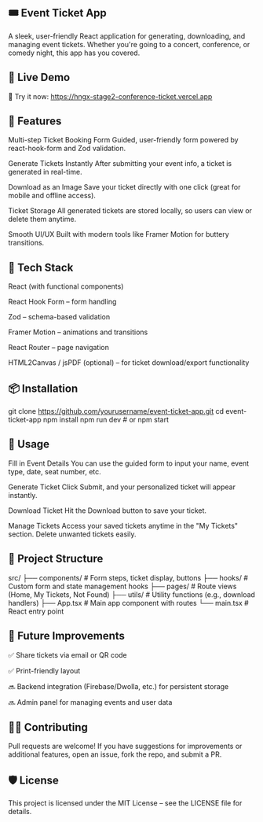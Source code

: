## 🎟️ Event Ticket App

A sleek, user-friendly React application for generating, downloading, and managing event tickets. Whether you're going to a concert, conference, or comedy night, this app has you covered.


##  📍 Live Demo

🔗 Try it now: https://hngx-stage2-conference-ticket.vercel.app

##  🚀 Features

Multi-step Ticket Booking Form
Guided, user-friendly form powered by react-hook-form and Zod validation.

Generate Tickets Instantly
After submitting your event info, a ticket is generated in real-time.

Download as an Image 
Save your ticket directly with one click (great for mobile and offline access).

Ticket Storage
All generated tickets are stored locally, so users can view or delete them anytime.

Smooth UI/UX
Built with modern tools like Framer Motion for buttery transitions.


##  🧰 Tech Stack

React (with functional components)

React Hook Form – form handling

Zod – schema-based validation

Framer Motion – animations and transitions

React Router – page navigation

HTML2Canvas / jsPDF (optional) – for ticket download/export functionality


##  📦 Installation

git clone https://github.com/yourusername/event-ticket-app.git
cd event-ticket-app
npm install
npm run dev # or npm start


##  🧪 Usage

Fill in Event Details
You can use the guided form to input your name, event type, date, seat number, etc.

Generate Ticket
Click Submit, and your personalized ticket will appear instantly.

Download Ticket
Hit the Download button to save your ticket.

Manage Tickets
Access your saved tickets anytime in the "My Tickets" section. Delete unwanted tickets easily.


##  📂 Project Structure

src/
├── components/         # Form steps, ticket display, buttons
├── hooks/              # Custom form and state management hooks
├── pages/              # Route views (Home, My Tickets, Not Found)
├── utils/              # Utility functions (e.g., download handlers)
├── App.tsx             # Main app component with routes
└── main.tsx            # React entry point


##  🔮 Future Improvements

✅ Share tickets via email or QR code

✅ Print-friendly layout

🔜 Backend integration (Firebase/Dwolla, etc.) for persistent storage

🔜 Admin panel for managing events and user data


##  👨‍💻 Contributing

Pull requests are welcome! If you have suggestions for improvements or additional features, open an issue, fork the repo, and submit a PR.


##  🛡️ License

This project is licensed under the MIT License – see the LICENSE file for details.





